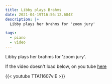 ```yaml
---
title: Libby plays Brahms
date: 2021-04-19T16:56:12.684Z
description: |+
  Libby plays her brahms for 'zoom jury'

tags:
  - piano
  - video
---
```

Libby plays her brahms for 'zoom jury'.

If the video doesn't load below, on you tube [here](https://youtu.be/TTA11607vIE)

{{< youtube TTA11607vIE >}}
